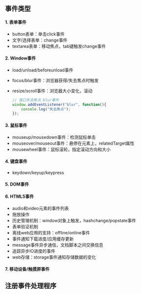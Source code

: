 ## 事件类型

#### 1. 表单事件

- button表单：单击click事件
- 文字/选择表单：change事件
- textarea表单：移动焦点，tab键触发change事件

#### 2. Window事件

- load/unload/beforeunload事件

- focus/blur事件：浏览器获得/失去焦点时触发

- resize/scroll事件：浏览器大小变化，滚动

  ```javascript
  // 窗口失去焦点 blur事件
  window.addEventListener("blur", function(){
      console.log("失去焦点");
  });
  ```

#### 3. 鼠标事件

- mouseup/mousedown事件：检测鼠标单击
- mouseover/mouseout事件：悬停在元素上，relatedTarget属性
- mousewheel事件：鼠标滚轮，指定滚动方向和大小

#### 4. 键盘事件

- keydown/keyup/keypress

#### 5. DOM事件

#### 6. HTML5事件

- audio和video元素的事件列表
- 拖放操作
- 历史管理机制：window对象上触发，hashchange/popstate事件
- 表单验证机制
- 离线web应用的支持：offline/online事件
- 事件通知下载进度/应用缓存更新
- message事件异步通信，文档脚本之间交换信息
- 追踪异步IO进度的事件
- web存储：storage事件通知存储数据的变化

#### 7. 移动设备/触摸屏事件



## 注册事件处理程序



